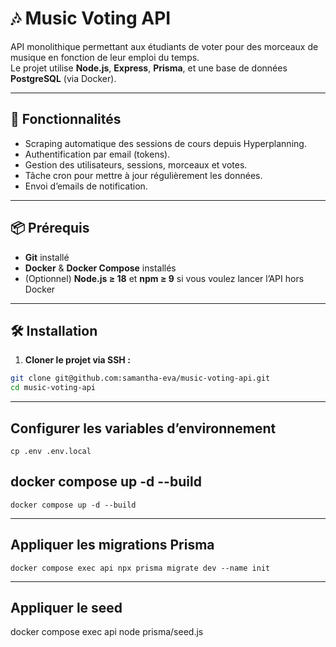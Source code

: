 # 🎶 Music Voting API  

API monolithique permettant aux étudiants de voter pour des morceaux de musique en fonction de leur emploi du temps.  
Le projet utilise **Node.js**, **Express**, **Prisma**, et une base de données **PostgreSQL** (via Docker).  

---

## 🚀 Fonctionnalités
- Scraping automatique des sessions de cours depuis Hyperplanning.  
- Authentification par email (tokens).  
- Gestion des utilisateurs, sessions, morceaux et votes.  
- Tâche cron pour mettre à jour régulièrement les données.  
- Envoi d’emails de notification.  

---

## 📦 Prérequis
- **Git** installé  
- **Docker** & **Docker Compose** installés  
- (Optionnel) **Node.js ≥ 18** et **npm ≥ 9** si vous voulez lancer l’API hors Docker  

---

## 🛠️ Installation

1. **Cloner le projet via SSH :**  
```bash
git clone git@github.com:samantha-eva/music-voting-api.git
cd music-voting-api
```

---

## Configurer les variables d’environnement

```cp .env .env.local```

## docker compose up -d --build

```
docker compose up -d --build
```
---

## Appliquer les migrations Prisma
```
docker compose exec api npx prisma migrate dev --name init

```

---
## Appliquer le  seed
docker compose exec api node prisma/seed.js
